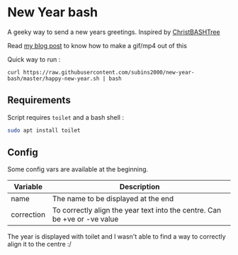 # New Year bash

A geeky way to send a new years greetings. Inspired by [ChristBASHTree](https://github.com/sergiolepore/ChristBASHTree)

Read [my blog post](https://subinsb.com/bash-animated-christmas-tree/#make-a-gif) to know how to make a gif/mp4 out of this

Quick way to run :

```
curl https://raw.githubusercontent.com/subins2000/new-year-bash/master/happy-new-year.sh | bash
```

## Requirements

Script requires `toilet` and a bash shell :

```bash
sudo apt install toilet
```

## Config

Some config vars are available at the beginning.

| Variable   | Description
| --------   | -----------
| name       | The name to be displayed at the end
| correction | To correctly align the year text into the centre. Can be +ve or -ve value

The year is displayed with toilet and I wasn't able to find a way to correctly align it to the centre :/
